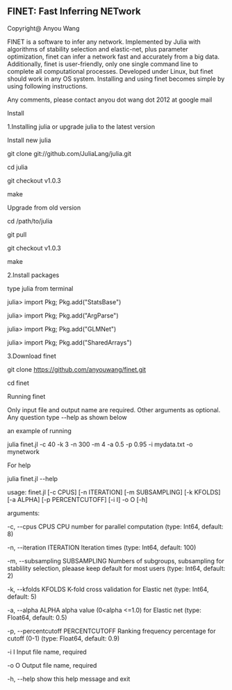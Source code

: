 <H2>FINET: Fast Inferring NETwork </H2>

Copyright@  Anyou Wang 

FINET is a software to infer any network. Implemented by Julia with algorithms of stability selection and elastic-net, plus parameter optimization, finet can infer a network fast and accurately from a big data. Additionally, finet is user-friendly, only one single command line to complete all computational processes. Developed under Linux, but finet should work in any OS system. Installing and using finet becomes simple by using following instructions. 

Any comments, please contact anyou dot wang dot 2012 at google mail

Install

1.Installing julia or upgrade julia to the latest version

Install new julia

git clone git://github.com/JuliaLang/julia.git

cd julia

git checkout v1.0.3

make



Upgrade from old version

cd /path/to/julia

git pull

git checkout v1.0.3

make




2.Install packages

type julia from terminal

julia> import Pkg; Pkg.add("StatsBase")

julia> import Pkg; Pkg.add("ArgParse")

julia> import Pkg; Pkg.add("GLMNet")

julia> import Pkg; Pkg.add("SharedArrays")




3.Download finet

git clone https://github.com/anyouwang/finet.git

cd finet


Running finet

Only input file and output name are required. Other arguments as optional. Any question type --help as shown below

an example of running

julia finet.jl -c 40 -k 3 -n 300 -m 4 -a 0.5 -p 0.95 -i mydata.txt -o mynetwork  

For help

julia finet.jl --help

usage: finet.jl [-c CPUS] [-n ITERATION] [-m SUBSAMPLING]
                        [-k KFOLDS] [-a ALPHA] [-p PERCENTCUTOFF]
                        [-i I] -o O [-h]




arguments:

  -c, --cpus CPUS       CPU number for parallel computation (type:
                        Int64, default: 8)
                        
  -n, --iteration ITERATION
                          Iteration times (type: Int64, default: 100)
                        
  -m, --subsampling SUBSAMPLING
                        Numbers of subgroups, subsampling for
                        stablility selection, pleaase keep default for
                        most users (type: Int64, default: 2)
                        
  -k, --kfolds KFOLDS   K-fold cross validation for Elastic net (type:
                        Int64, default: 5)
                        
  -a, --alpha ALPHA     alpha value (0<alpha <=1.0) for Elastic net
                        (type: Float64, default: 0.5)
                        
  -p, --percentcutoff PERCENTCUTOFF
                          Ranking frequency percentage for cutoff (0-1)
                        (type: Float64, default: 0.9)
                        
  -i I                  Input file name, required
  
  -o O                  Output file name, required
  
  -h, --help            show this help message and exit
  




